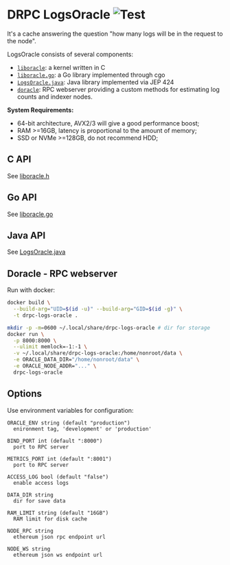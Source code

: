 # DRPC LogsOracle ![Test](https://github.com/p2p-org/drpc-logs-oracle/actions/workflows/test.yml/badge.svg)

It's a cache answering the question "how many logs will be in the request to the node".

LogsOracle consists of several components:
- [`liboracle`](#c-api): a kernel written in C
- [`liboracle.go`](#go-api): a Go library implemented through cgo
- [`LogsOracle.java`](#java-api): Java library implemented via JEP 424
- [`doracle`](#doracle---rpc-webserver): RPC webserver providing a custom methods for estimating log counts and indexer nodes.

**System Requirements:**
- 64-bit architecture, AVX2/3 will give a good performance boost;
- RAM >=16GB, latency is proportional to the amount of memory;
- SSD or NVMe >=128GB, do not recommend HDD;

## C API

See [liboracle.h](./liboracle.h)

## Go API

See [liboracle.go](./liboracle.go)

## Java API

See [LogsOracle.java](./java/org/drpc/logsoracle/LogsOracle.java)

## Doracle - RPC webserver

Run with docker:
```sh
docker build \
  --build-arg="UID=$(id -u)" --build-arg="GID=$(id -g)" \
  -t drpc-logs-oracle .

mkdir -p -m=0600 ~/.local/share/drpc-logs-oracle # dir for storage
docker run \
  -p 8000:8000 \
  --ulimit memlock=-1:-1 \
  -v ~/.local/share/drpc-logs-oracle:/home/nonroot/data \
  -e ORACLE_DATA_DIR="/home/nonroot/data" \
  -e ORACLE_NODE_ADDR="..." \
  drpc-logs-oracle
```

## Options

Use environment variables for configuration:

```
ORACLE_ENV string (default "production")
  enironment tag, 'development' or 'production'

BIND_PORT int (default ":8000")
  port to RPC server

METRICS_PORT int (default ":8001")
  port to RPC server

ACCESS_LOG bool (default "false")
  enable access logs

DATA_DIR string
  dir for save data

RAM_LIMIT string (default "16GB")
  RAM limit for disk cache

NODE_RPC string
  ethereum json rpc endpoint url

NODE_WS string
  ethereum json ws endpoint url
```
